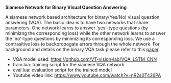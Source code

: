 **Siamese Network for Binary Visual Question Answering**

A siamese network based architecture for binary(Yes/No) visual question answering (VQA). The basic idea is to have two networks that share parameters. One network learns to answer 'yes'-type questions (by minimizng the corresponding loss) while the other network learns to answer the 'no'-type questions by minimizing its corresponding loss. We use a contrasitive loss to backpropogate errors through the whole network.
For background and details on the binary VQA task please refer to this [paper](https://arxiv.org/abs/1511.05099).

- VQA model used: https://github.com/VT-vision-lab/VQA_LSTM_CNN
- train.lua:  training script for the siamese VQA network
- eval.lua: evaluation script for the trained model
- Youtube video link: https://www.youtube.com/watch?v=nR2s0T426PA



